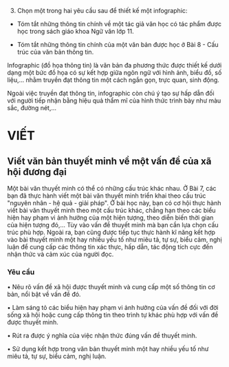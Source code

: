 3. Chọn một trong hai yêu cầu sau để thiết kế một infographic:

- Tóm tắt những thông tin chính về một tác giả văn học có tác phẩm được học trong sách giáo khoa Ngữ văn lớp 11.

- Tóm tắt những thông tin chính của một văn bản được học ở Bài 8 - Cấu trúc của văn bản thông tin.

Infographic (đồ họa thông tin) là văn bản đa phương thức được thiết kế dưới dạng một bức đồ họa có sự kết hợp giữa ngôn ngữ với hình ảnh, biểu đồ, số liệu,... nhằm truyền đạt thông tin một cách ngắn gọn, trực quan, sinh động.

Ngoài việc truyền đạt thông tin, infographic còn chú ý tạo sự hấp dẫn đối với người tiếp nhận bằng hiệu quả thẩm mĩ của hình thức trình bày như màu sắc, đường nét,...

# VIẾT

## Viết văn bản thuyết minh về một vấn đề của xã hội đương đại

Một bài văn thuyết minh có thể có những cấu trúc khác nhau. Ở Bài 7, các bạn đã thực hành viết một bài văn thuyết minh triển khai theo cấu trúc "nguyên nhân - hệ quả - giải pháp". Ở bài học này, bạn có cơ hội thực hành viết bài văn thuyết minh theo một cấu trúc khác, chẳng hạn theo các biểu hiện hay phạm vi ảnh hưởng của một hiện tượng, theo diễn biến thời gian của hiện tượng đó,... Tùy vào vấn đề thuyết minh mà bạn cần lựa chọn cấu trúc phù hợp. Ngoài ra, bạn cũng được tiếp tục thực hành kĩ năng kết hợp vào bài thuyết minh một hay nhiều yếu tố như miêu tả, tự sự, biểu cảm, nghị luận để cung cấp các thông tin xác thực, hấp dẫn, tác động tích cực đến nhận thức và cảm xúc của người đọc.

### Yêu cầu

• Nêu rõ vấn đề xã hội được thuyết minh và cung cấp một số thông tin cơ bản, nổi bật về vấn đề đó.

• Làm sáng tỏ các biểu hiện hay phạm vi ảnh hưởng của vấn đề đối với đời sống xã hội hoặc cung cấp thông tin theo trình tự khác phù hợp với vấn đề được thuyết minh.

• Rút ra được ý nghĩa của việc nhận thức đúng vấn đề thuyết minh.

• Sử dụng kết hợp trong văn bản thuyết minh một hay nhiều yếu tố như miêu tả, tự sự, biểu cảm, nghị luận.